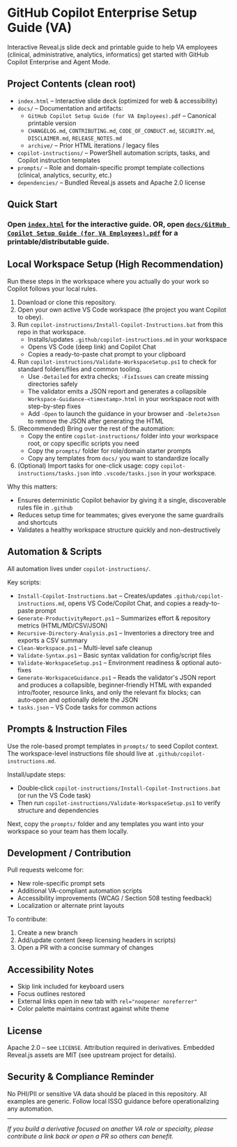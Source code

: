 
# GitHub Copilot Enterprise Setup Guide (VA)

Interactive Reveal.js slide deck and printable guide to help VA employees (clinical, administrative, analytics, informatics) get started with GitHub Copilot Enterprise and Agent Mode.

## Project Contents (clean root)

- `index.html` – Interactive slide deck (optimized for web & accessibility)
- `docs/` – Documentation and artifacts:
	- `GitHub Copilot Setup Guide (for VA Employees).pdf` – Canonical printable version
	- `CHANGELOG.md`, `CONTRIBUTING.md`, `CODE_OF_CONDUCT.md`, `SECURITY.md`, `DISCLAIMER.md`, `RELEASE_NOTES.md`
	- `archive/` – Prior HTML iterations / legacy files
- `copilot-instructions/` – PowerShell automation scripts, tasks, and Copilot instruction templates
- `prompts/` – Role and domain-specific prompt template collections (clinical, analytics, security, etc.)
- `dependencies/` – Bundled Reveal.js assets and Apache 2.0 license

## Quick Start

### Open [`index.html`](https://kcoderva.github.io/GitHub-Copilot-Setup-Guide/) for the interactive guide. OR, open [`docs/GitHub Copilot Setup Guide (for VA Employees).pdf`](https://github.com/KCoderVA/GitHub-Copilot-Setup-Guide/blob/main/docs/GitHub%20Copilot%20Setup%20Guide%20(for%20VA%20Employees).pdf) for a printable/distributable guide.

## Local Workspace Setup (High Recommendation)

Run these steps in the workspace where you actually do your work so Copilot follows your local rules.
1) Download or clone this repository.
2) Open your own active VS Code workspace (the project you want Copilot to obey).
3) Run `copilot-instructions/Install-Copilot-Instructions.bat` from this repo in that workspace.
	- Installs/updates `.github/copilot-instructions.md` in your workspace
	- Opens VS Code (deep link) and Copilot Chat
	- Copies a ready-to-paste chat prompt to your clipboard
4) Run `copilot-instructions/Validate-WorkspaceSetup.ps1` to check for standard folders/files and common tooling.
	- Use `-Detailed` for extra checks; `-FixIssues` can create missing directories safely
	- The validator emits a JSON report and generates a collapsible `Workspace-Guidance-<timestamp>.html` in your workspace root with step-by-step fixes
	- Add `-Open` to launch the guidance in your browser and `-DeleteJson` to remove the JSON after generating the HTML
5) (Recommended) Bring over the rest of the automation:
	- Copy the entire `copilot-instructions/` folder into your workspace root, or copy specific scripts you need
	- Copy the `prompts/` folder for role/domain starter prompts
	- Copy any templates from `docs/` you want to standardize locally
6) (Optional) Import tasks for one-click usage: copy `copilot-instructions/tasks.json` into `.vscode/tasks.json` in your workspace.

Why this matters:
- Ensures deterministic Copilot behavior by giving it a single, discoverable rules file in `.github`
- Reduces setup time for teammates; gives everyone the same guardrails and shortcuts
- Validates a healthy workspace structure quickly and non-destructively

## Automation & Scripts
All automation lives under `copilot-instructions/`.

Key scripts:
- `Install-Copilot-Instructions.bat` – Creates/updates `.github/copilot-instructions.md`, opens VS Code/Copilot Chat, and copies a ready-to-paste prompt
- `Generate-ProductivityReport.ps1` – Summarizes effort & repository metrics (HTML/MD/CSV/JSON)
- `Recursive-Directory-Analysis.ps1` – Inventories a directory tree and exports a CSV summary
- `Clean-Workspace.ps1` – Multi-level safe cleanup
- `Validate-Syntax.ps1` – Basic syntax validation for config/script files
- `Validate-WorkspaceSetup.ps1` – Environment readiness & optional auto-fixes
- `Generate-WorkspaceGuidance.ps1` – Reads the validator's JSON report and produces a collapsible, beginner‑friendly HTML with expanded intro/footer, resource links, and only the relevant fix blocks; can auto‑open and optionally delete the JSON
- `tasks.json` – VS Code tasks for common actions

## Prompts & Instruction Files
Use the role-based prompt templates in `prompts/` to seed Copilot context. The workspace-level instructions file should live at `.github/copilot-instructions.md`.

Install/update steps:
- Double‑click `copilot-instructions/Install-Copilot-Instructions.bat` (or run the VS Code task)
- Then run `copilot-instructions/Validate-WorkspaceSetup.ps1` to verify structure and dependencies

Next, copy the `prompts/` folder and any templates you want into your workspace so your team has them locally.

## Development / Contribution
Pull requests welcome for:
- New role-specific prompt sets
- Additional VA-compliant automation scripts
- Accessibility improvements (WCAG / Section 508 testing feedback)
- Localization or alternate print layouts

To contribute:
1. Create a new branch
2. Add/update content (keep licensing headers in scripts)
3. Open a PR with a concise summary of changes

## Accessibility Notes
- Skip link included for keyboard users
- Focus outlines restored
- External links open in new tab with `rel="noopener noreferrer"`
- Color palette maintains contrast against white theme

## License
Apache 2.0 – see `LICENSE`. Attribution required in derivatives. Embedded Reveal.js assets are MIT (see upstream project for details).

## Security & Compliance Reminder
No PHI/PII or sensitive VA data should be placed in this repository. All examples are generic. Follow local ISSO guidance before operationalizing any automation.

---
*If you build a derivative focused on another VA role or specialty, please contribute a link back or open a PR so others can benefit.*
